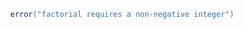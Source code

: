 ```lua spec/data/src/diagnostics.lua:15
      error("factorial requires a non-negative integer")
```
